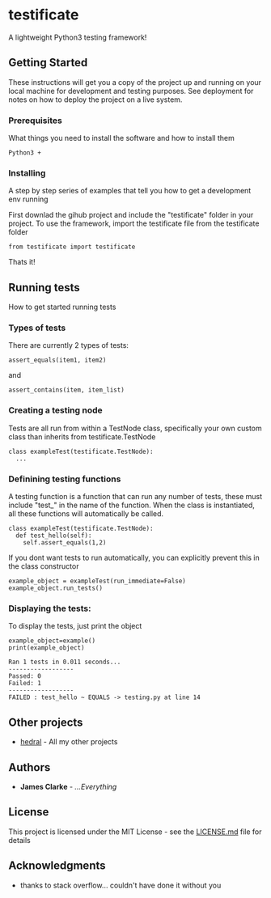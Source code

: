 # testificate
A lightweight Python3 testing framework!

## Getting Started

These instructions will get you a copy of the project up and running on your local machine for development and testing purposes. See deployment for notes on how to deploy the project on a live system.

### Prerequisites

What things you need to install the software and how to install them

```
Python3 +
```

### Installing

A step by step series of examples that tell you how to get a development env running

First downlad the gihub project and include the "testificate" folder in your project.
To use the framework, import the testificate file from the testificate folder

```
from testificate import testificate
```

Thats it!

## Running tests

How to get started running tests

### Types of tests ###
 There are currently 2 types of tests:
 ```
 assert_equals(item1, item2)
 ```
 and
 ```
 assert_contains(item, item_list)
 ```

### Creating a testing node

Tests are all run from within a TestNode class, specifically your own custom class than inherits from testificate.TestNode

```
class exampleTest(testificate.TestNode):
  ...
```

### Definining testing functions

A testing function is a function that can run any number of tests, these must include "test_" in the name of the function.
When the class is instantiated, all these functions will automatically be called.

```
class exampleTest(testificate.TestNode):
  def test_hello(self):
    self.assert_equals(1,2)
```

If you dont want tests to run automatically, you can explicitly prevent this in the class constructor
```
example_object = exampleTest(run_immediate=False)
example_object.run_tests()
```
### Displaying the tests:
To display the tests, just print the object
```
example_object=example()
print(example_object)
```
```
Ran 1 tests in 0.011 seconds...
------------------
Passed: 0
Failed: 1
------------------
FAILED : test_hello ~ EQUALS -> testing.py at line 14
```

## Other projects

* [hedral](http://www.hedral.info/portfolio/apps) - All my other projects



## Authors

* **James Clarke** - *...Everything*

## License

This project is licensed under the MIT License - see the [LICENSE.md](LICENSE.md) file for details

## Acknowledgments

* thanks to stack overflow... couldn't have done it without you
